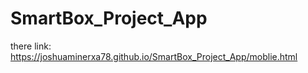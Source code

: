 # SmartBox_Project_App
there link: 
https://joshuaminerxa78.github.io/SmartBox_Project_App/moblie.html
